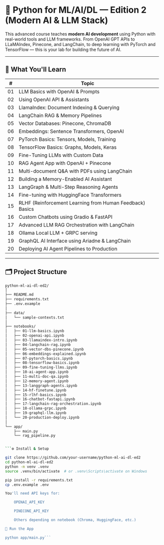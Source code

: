 # 🚀 Python for ML/AI/DL — Edition 2 (Modern AI & LLM Stack)

This advanced course teaches **modern AI development** using Python with real-world tools and LLM frameworks. From OpenAI GPT APIs to LLaMAIndex, Pinecone, and LangChain, to deep learning with PyTorch and TensorFlow — this is your lab for building the future of AI.

---

## 🧠 What You'll Learn

| # | Topic |
|----|------------------------------|
| 01 | LLM Basics with OpenAI & Prompts |
| 02 | Using OpenAI API & Assistants |
| 03 | LlamaIndex: Document Indexing & Querying |
| 04 | LangChain RAG & Memory Pipelines |
| 05 | Vector Databases: Pinecone, ChromaDB |
| 06 | Embeddings: Sentence Transformers, OpenAI |
| 07 | PyTorch Basics: Tensors, Models, Training |
| 08 | TensorFlow Basics: Graphs, Models, Keras |
| 09 | Fine-Tuning LLMs with Custom Data |
| 10 | RAG Agent App with OpenAI + Pinecone |
| 11 | Multi-document Q&A with PDFs using LangChain |
| 12 | Building a Memory-Enabled AI Assistant |
| 13 | LangGraph & Multi-Step Reasoning Agents |
| 14 | Fine-tuning with HuggingFace Transformers |
| 15 | RLHF (Reinforcement Learning from Human Feedback) Basics |
| 16 | Custom Chatbots using Gradio & FastAPI |
| 17 | Advanced LLM RAG Orchestration with LangChain |
| 18 | Ollama Local LLM + GRPC serving |
| 19 | GraphQL AI Interface using Ariadne & LangChain |
| 20 | Deploying AI Agent Pipelines to Production |

---

## 🗂️ Project Structure

```bash
python-ml-ai-dl-ed2/
│
├── README.md
├── requirements.txt
├── .env.example
│
├── data/
│   └── sample-contexts.txt
│
├── notebooks/
│   ├── 01-llm-basics.ipynb
│   ├── 02-openai-api.ipynb
│   ├── 03-llamaindex-intro.ipynb
│   ├── 04-langchain-rag.ipynb
│   ├── 05-vector-dbs-pinecone.ipynb
│   ├── 06-embeddings-explained.ipynb
│   ├── 07-pytorch-basics.ipynb
│   ├── 08-tensorflow-basics.ipynb
│   ├── 09-fine-tuning-llms.ipynb
│   ├── 10-ai-agent-app.ipynb
│   ├── 11-multi-doc-qa.ipynb
│   ├── 12-memory-agent.ipynb
│   ├── 13-langgraph-agents.ipynb
│   ├── 14-hf-finetune.ipynb
│   ├── 15-rlhf-basics.ipynb
│   ├── 16-chatbot-fastapi.ipynb
│   ├── 17-langchain-rag-orchestration.ipynb
│   ├── 18-ollama-grpc.ipynb
│   ├── 19-graphql-llm.ipynb
│   └── 20-production-deploy.ipynb
│
└── app/
    ├── main.py
    └── rag_pipeline.py


```⚙️ Install & Setup

git clone https://github.com/your-username/python-ml-ai-dl-ed2
cd python-ml-ai-dl-ed2
python -m venv .venv
source .venv/bin/activate  # or .venv\Scripts\activate on Windows

pip install -r requirements.txt
cp .env.example .env

You'll need API keys for:

    OPENAI_API_KEY

    PINECONE_API_KEY

    Others depending on notebook (Chroma, HuggingFace, etc.)

🚀 Run the App

python app/main.py```
